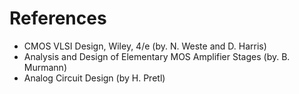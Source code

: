 # References
- CMOS VLSI Design, Wiley, 4/e (by. N. Weste and D. Harris)
- Analysis and Design of Elementary MOS Amplifier Stages (by. B. Murmann)
- Analog Circuit Design (by H. Pretl)
